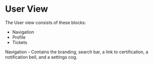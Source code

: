 # User View

The User view consists of these blocks:
* Navigation
* Profile
* Tickets

Navigation - Contains the branding, search bar, a link to certification, a notification bell, and a settings cog. 